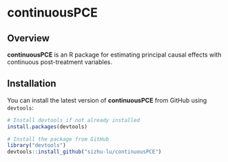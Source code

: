 # continuousPCE

## Overview

**continuousPCE** is an R package for estimating principal causal effects with continuous post-treatment variables. 

## Installation

You can install the latest version of **continuousPCE** from GitHub using `devtools`:

```r
# Install devtools if not already installed
install.packages(devtools)

# Install the package from GitHub
library("devtools")
devtools::install_github("sizhu-lu/continuousPCE")
